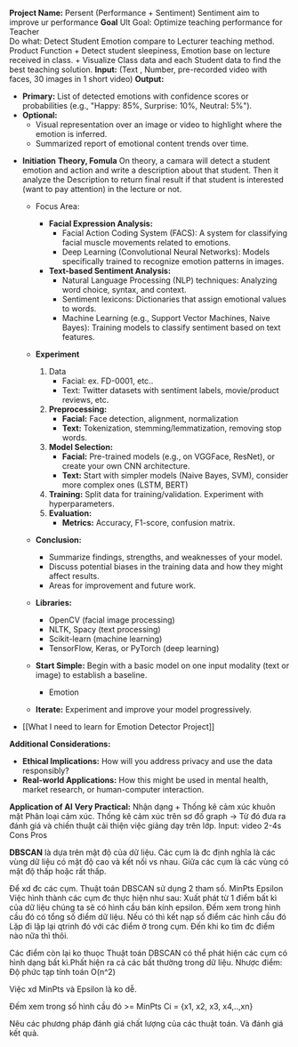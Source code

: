 
**Project Name:**  Persent (Performance + Sentiment)
	Sentiment aim to improve ur performance
**Goal**
	Ult Goal: Optimize teaching performance for Teacher  
	Do what:  Detect Student Emotion compare to Lecturer teaching method.
	Product Function 
	 + Detect student sleepiness, Emotion base on lecture received in class. 
	 + Visualize Class data and each Student data to find the best teaching solution. 
**Input:** (Text , Number, pre-recorded video with faces, 30 images in 1 short video)
**Output:** 
- **Primary:** List of detected emotions with confidence scores or probabilities (e.g., "Happy: 85%, Surprise: 10%, Neutral: 5%").
- **Optional:**
    - Visual representation over an image or video to highlight where the emotion is inferred.
    - Summarized report of emotional content trends over time.

+ **Initiation**
	**Theory, Fomula**
		On theory, a camara will detect a student emotion and action and write a description about that student. Then it analyze the Description to return final result if that student is interested (want to pay attention) in the lecture or not.   
    + Focus Area: 
        + **Facial Expression Analysis:**
            + Facial Action Coding System (FACS): A system for classifying facial muscle movements related to emotions.
            + Deep Learning (Convolutional Neural Networks): Models specifically trained to recognize emotion patterns in images.
        + **Text-based Sentiment Analysis:**
	        + Natural Language Processing (NLP) techniques: Analyzing word choice, syntax, and context.
			- Sentiment lexicons: Dictionaries that assign emotional values to words.
			- Machine Learning (e.g., Support Vector Machines, Naive Bayes): Training models to classify sentiment based on text features.
	+ **Experiment**
		1) Data
			+ Facial: ex. FD-0001, etc..
			+ Text: Twitter datasets with sentiment labels, movie/product reviews, etc.
		2) **Preprocessing:**
		    - **Facial:** Face detection, alignment, normalization
		    - **Text:** Tokenization, stemming/lemmatization, removing stop words.
		3) **Model Selection:**
		    - **Facial:** Pre-trained models (e.g., on VGGFace, ResNet), or create your own CNN architecture.
		    - **Text:** Start with simpler models (Naive Bayes, SVM), consider more complex ones (LSTM, BERT)
		4) **Training:** Split data for training/validation. Experiment with hyperparameters.
		5) **Evaluation:**
		    - **Metrics:** Accuracy, F1-score, confusion matrix.
	+ **Conclusion:**   
		  
		- Summarize findings, strengths, and weaknesses of your model.
		- Discuss potential biases in the training data and how they might affect results.
		- Areas for improvement and future work.
		
	- **Libraries:**
	    
	    - OpenCV (facial image processing)
	    - NLTK, Spacy (text processing)
	    - Scikit-learn (machine learning)
	    - TensorFlow, Keras, or PyTorch (deep learning)
	- **Start Simple:** Begin with a basic model on one input modality (text or image) to establish a baseline.
	    + Emotion 
	- **Iterate:** Experiment and improve your model progressively.
+ [[What I need to learn for Emotion Detector Project]]

**Additional Considerations:**
- **Ethical Implications:** How will you address privacy and use the data responsibly?
- **Real-world Applications:** How this might be used in mental health, market research, or human-computer interaction.


**Application of AI**
**Very Practical:** Nhận dạng + Thống kê cảm xúc khuôn mặt
	Phân loại cảm xúc.
	Thống kê cảm xúc trên sơ đồ graph 
-> Từ đó đưa ra đánh giá và chiến thuật cải thiện việc giảng dạy trên lớp.
Input: video 2-4s
Cons 
Pros


**DBSCAN**
là dựa trên mật độ của dữ liệu. Các cụm là đc định nghĩa là các vùng dữ liệu có mật độ cao và kết nối vs nhau. Giữa các cụm là các vùng có mật độ thấp hoặc rất thấp.

Để xd đc các cụm. Thuật toán DBSCAN sử dụng 2 tham số. 
	MinPts
	Epsilon 
	Việc hình thành các cụm đc thực hiện như sau: Xuất phát từ 1 điểm bất kì của dữ liệu chúng ta sẽ có hình cầu bán kính epsilon.
	Đếm xem trong hình cầu đó có tổng số điểm dữ liệu. Nếu có thì kết nạp số điểm các hình cầu đó
	Lặp đi lặp lại qtrinh đó với các điểm ở trong cụm. Đến khi ko tìm đc điểm nào nữa thì thôi.


Các điểm còn lại ko thuọc 
Thuật toán DBSCAN có thể phát hiện các cụm có hình dạng bất kì.Phất hiện ra cả các bất thường trong dữ liệu. 
Nhược điểm: Độ phức tạp tính toán O(n^2)

Việc xd MinPts và Epsilon là ko dễ. 

Đếm xem trong số hình cầu đó >= MinPts
Ci = {x1, x2, x3, x4,..,xn}


Nêu các phương pháp đánh giá chất lượng của các thuật toán. Và đánh giá kết quả.

